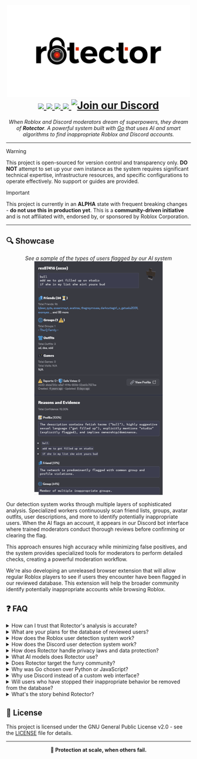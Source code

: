 <h1 align="center">
  <picture>
    <source media="(prefers-color-scheme: dark)" srcset="./assets/png/banner-dark.png">
    <source media="(prefers-color-scheme: light)" srcset="./assets/png/banner-light.png">
    <img width="500" alt="Rotector" src="./assets/png/banner-light.png">
  </picture>
  <br>
  <a href="https://github.com/robalyx/rotector/blob/main/LICENSE">
    <img src="https://img.shields.io/github/license/robalyx/rotector?style=flat-square&color=4a92e1">
  </a>
  <a href="https://github.com/robalyx/rotector/actions/workflows/ci.yml">
    <img src="https://img.shields.io/github/actions/workflow/status/robalyx/rotector/ci.yml?style=flat-square&color=4a92e1">
  </a>
  <a href="https://github.com/robalyx/rotector/issues">
    <img src="https://img.shields.io/github/issues/robalyx/rotector?style=flat-square&color=4a92e1">
  </a>
  <a href="CODE_OF_CONDUCT.md">
    <img src="https://img.shields.io/badge/Contributor%20Covenant-2.1-4a92e1?style=flat-square">
  </a>
  <a href="https://discord.gg/2Cn7kXqqhY">
    <img src="https://img.shields.io/discord/1294585467462746292?style=flat-square&color=4a92e1&label=discord" alt="Join our Discord">
  </a>
</h1>

<p align="center">
  <em>When Roblox and Discord moderators dream of superpowers, they dream of <b>Rotector</b>. A powerful system built with <a href="https://go.dev/">Go</a> that uses AI and smart algorithms to find inappropriate Roblox and Discord accounts.</em>
</p>

---

> [!WARNING]
> This project is open-sourced for version control and transparency only. **DO NOT** attempt to set up your own instance as the system requires significant technical expertise, infrastructure resources, and specific configurations to operate effectively. No support or guides are provided.

> [!IMPORTANT]
> This project is currently in an **ALPHA** state with frequent breaking changes - **do not use this in production yet**. This is a **community-driven initiative** and is not affiliated with, endorsed by, or sponsored by Roblox Corporation.

---

## 🔍 Showcase

<p align="center">
  <em>See a sample of the types of users flagged by our AI system</em><br>
  <img src="./assets/gif/showcase.gif" alt="Rotector Showcase" style="max-width: 350px;">
</p>

Our detection system works through multiple layers of sophisticated analysis. Specialized workers continuously scan friend lists, groups, avatar outfits, user descriptions, and more to identify potentially inappropriate users. When the AI flags an account, it appears in our Discord bot interface where trained moderators conduct thorough reviews before confirming or clearing the flag.

This approach ensures high accuracy while minimizing false positives, and the system provides specialized tools for moderators to perform detailed checks, creating a powerful moderation workflow.

We're also developing an unreleased browser extension that will allow regular Roblox players to see if users they encounter have been flagged in our reviewed database. This extension will help the broader community identify potentially inappropriate accounts while browsing Roblox.

## ❓ FAQ

<details>
<summary>How can I trust that Rotector's analysis is accurate?</summary>

While Roblox uses AI systems for various moderation tasks like chat moderation, they often struggle with detecting serious issues in user profiles and behavior patterns. For example, their chat moderation system shows high false positive rates without human oversight, which is a problem we've learned from and specifically addressed in our profile analysis approach.

Through months of fine-tuning AI models, detection algorithms, and pattern recognition systems, we've achieved a high level of accuracy in analyzing user profiles and identifying inappropriate accounts.

However, like any automated system, false positives can still occur, particularly with borderline cases where content might be ambiguous or open to interpretation. These cases are typically flagged with lower confidence scores to indicate the need for careful review.

To address this, we have a feature-rich review system where our moderators carefully examine each flagged account through our Discord interface before making final decisions. This human oversight helps ensure that borderline cases are handled appropriately and prevents incorrect flags from affecting future results.

</details>

<details>
<summary>What are your plans for the database of reviewed users?</summary>

Our primary goal is to create transparency about the scale of inappropriate accounts on Roblox, especially given that it's marketed as a platform for children. We're developing a browser extension that will allow regular Roblox players to see if users they encounter have been flagged in our reviewed database, helping parents and players make informed decisions about interactions.

Unfortunately, Roblox Corporation has consistently downplayed the scale of this issue, which we believe puts children at risk. By making our findings accessible and transparent, we aim to demonstrate the true extent of the problem and encourage Roblox to take more decisive action to protect its young user base. Our project serves as both a protective tool and a call for accountability.

If Roblox administrators or relevant authorities need access to our complete database for legitimate safety purposes, we are more than willing to cooperate and provide the full, uncensored information directly.

</details>

<details>
<summary>How does the Roblox user detection system work?</summary>

The system operates through multiple sophisticated layers of detection and verification. At its core, specialized workers continuously scan friend lists and groups to identify potentially inappropriate users. These workers analyze various things including membership in inappropriate groups, connections to known inappropriate accounts, avatar outfits, condo game activities, and inappropriate user descriptions. We make use of AI and algorithms to flag accounts and generate reasons.

When users get flagged through these detection methods, they appear in the Discord bot interface where moderators can conduct thorough reviews. The bot provides specialized tools that allow moderators to perform checks before deciding whether to confirm or clear the flag.

The system also includes an API service called [roscoe](https://github.com/robalyx/roscoe) that developers can integrate with their own applications to check user flags. Additionally, we're developing a browser extension that will allow regular Roblox players to see if users they encounter have been flagged in our reviewed database, helping the broader community identify potentially inappropriate accounts while browsing Roblox.

Rotector focuses on identifying and tracking inappropriate accounts, while leaving the actual account moderation and termination decisions to Roblox. Roblox administrators would need to contact us directly to access the uncensored list.

</details>

<details>
<summary>How does the Discord user detection system work?</summary>

Our worker uses undocumented Discord endpoints to scan through all active members of Discord condo servers. We also perform periodic full user scans that allow us to discover every condo server a user is participating in, which helps us maintain an accurate database of user activities .

Server administrators can add the Discord bot into their Discord servers and access guild owner tools through the dashboard. They have two primary moderation options: banning users based on inappropriate server membership or banning users based on inappropriate message content. We strongly recommend the latter.

We specifically advise against banning users solely based on server membership due to the high risk of affecting innocent users. While we do have filters in place like minimum guild counts and minimum join time requirements to improve accuracy, this method can still affect investigators, reporters, non-participating members, compromised accounts, and those who joined through misleading invites. However, we have measurements that only flag users for server membership if they've been present in a condo server for more than 12 hours or have communicated in the server.

Our recommended method which uses an AI system actively analyzes messages sent in these condo servers by examining the full conversation context and user behavior. This approach focuses on actual inappropriate activity rather than making assumptions, providing a much more accurate and fair solution to the moderation challenge compared to systems that rely solely on server membership. This approach differentiates us from systems like Ruben's Ro-Cleaner bot.

</details>

<details>
<summary>How does Rotector handle privacy laws and data protection?</summary>

We take privacy laws and data protection regulations very seriously, setting us apart from other similar initiatives. While we keep historical data of user profiles even after updates for tracking behavior patterns, we have a way to comply with various privacy regulations including GDPR (European Union) and CCPA (California).

Our appeal system serves multiple purposes. Not only can users appeal their flagged account(s), they can also request data deletion, access their stored information, or request an update of their records.

When a data deletion request is received through the appeal system, we carefully validate the request and process it according to the applicable privacy law requirements. However, we may retain certain minimal information if required by law or legitimate interest, such as maintaining records of dangerous offenders.

</details>

<details>
<summary>What AI models does Rotector use?</summary>

Rotector uses the [official OpenAI library](https://github.com/openai/openai-go) for its AI capabilities, which means it can work with any OpenAI-compatible API service like [OpenRouter](https://openrouter.ai/) or [Requesty](https://www.requesty.ai/). While we use Gemini 2.0 Flash by default due to its excellent price-to-performance ratio, you have the flexibility to use any compatible model available through these services.

</details>

<details>
<summary>Does Rotector target the furry community?</summary>

No. Unlike some other initiatives that incorrectly associate the entire furry community with inappropriate behavior, Rotector strictly focuses on actual inappropriate content and behavior patterns. This kind of prejudiced targeting not only discriminates against innocent users but also undermines the real purpose of protecting users from real threats.

We believe that blanket targeting of any community is both harmful and ineffective. Our system evaluates specific behaviors and content that violate platform policies, not personal interests or community affiliation. This approach allows us to be more accurate in identifying actual inappropriate accounts while avoiding false positives based on  assumptions.

</details>

<details>
<summary>Why was Go chosen over Python or JavaScript?</summary>

A small prototype of Rotector was actually built in JavaScript several months before the project officially started. While it worked for testing basic concepts, we quickly hit limitations when trying to process thousands of accounts efficiently as it would slow down significantly due to its single threaded nature.

Go was the perfect solution to these challenges. It's incredibly good at running thousands of concurrent tasks (called goroutines) that are far more lightweight and efficient than Python's threads or JavaScript's async/await. These goroutines allow us to process massive amounts of data while using significantly less memory and CPU resources.

Go's built-in type system also provides compile-time safety without the overhead of TypeScript's runtime checks. While TypeScript offers similar features, Go's native implementation means faster execution and better performance. The compiler catches potential issues before deployment, making the system more reliable in production.

Another huge advantage is Go's code generation capabilities. Instead of writing hundreds of lines of repetitive code by hand for things like our session management system, Go generates it automatically, making the code cleaner and more reliable.

Go's superior memory management with minimal garbage collection pauses, fast compilation times, and single binary deployments also make it ideal for our large-scale system. Its standard library provides everything we need without relying heavily on external dependencies.

</details>

<details>
<summary>Why use Discord instead of a custom web interface?</summary>

Discord already has everything we need for reviewing accounts like buttons, dropdowns, forms, and rich embeds. Using Discord lets us focus on making Rotector better instead of building a whole new website interface from scratch.

</details>

<details>
<summary>Will users who have stopped their inappropriate behavior be removed from the database?</summary>

No, confirmed and flagged users remain in the database permanently, even if they're banned or claim to have changed. This data retention helps track patterns of behavior and can be valuable for law enforcement investigations or identifying repeat offenders.

We have a system in place to manage privacy laws. While users can request their data to be deleted through our appeal system in accordance with privacy regulations like GDPR and CCPA, their flag status will remain in our database regardless.

</details>

<details>
<summary>What's the story behind Rotector?</summary>

While many community initiatives have made valiant efforts to address Roblox's safety concerns, they've often been limited by technical expertise and resource constraints. Despite initially believing it was impossible for a single person to tackle such a massive platform-wide issue affecting millions of users, [jaxron](https://github.com/jaxron) took the first step by developing Rotector's initial prototype on October 13, 2024, driven by growing concerns about Roblox's moderation challenges and a desire to protect young players.

The foundation for this project was laid a few weeks earlier when jaxron developed two crucial libraries: [RoAPI.go](https://github.com/jaxron/roapi.go) and [axonet](https://github.com/jaxron/axonet) on September 23, 2024, which would become Rotector's core networking capabilities. The project went public for alpha testing on November 8, 2024.

While Roblox already has moderators, the scale of the platform makes it hard to catch every inappropriate account. Even Roblox staff have acknowledged the difficulties in handling the reports they receive, sometimes leading to inappropriate content staying active even after reports.

Rotector aims to bridge this gap by automating the detection process, making moderation more efficient and helping create a safer environment for the Roblox community. The story is still being written, and we're excited about the upcoming release.

</details>

## 📄 License

This project is licensed under the GNU General Public License v2.0 - see the [LICENSE](LICENSE) file for details.

---

<p align="center">
  🚀 <strong>Protection at scale, when others fail.</strong>
</p>
